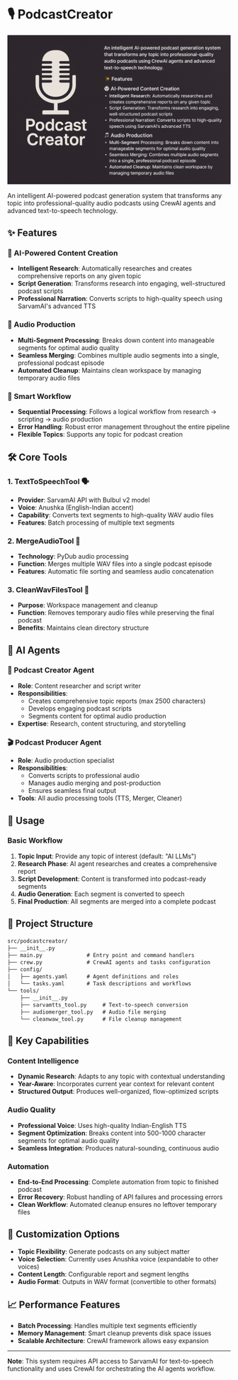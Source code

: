 # 🎙️ PodcastCreator
![PodcastCreator](PodcastCreator.png)

An intelligent AI-powered podcast generation system that transforms any topic into professional-quality audio podcasts using CrewAI agents and advanced text-to-speech technology.

## ✨ Features

### 🤖 AI-Powered Content Creation
- **Intelligent Research**: Automatically researches and creates comprehensive reports on any given topic
- **Script Generation**: Transforms research into engaging, well-structured podcast scripts
- **Professional Narration**: Converts scripts to high-quality speech using SarvamAI's advanced TTS

### 🎵 Audio Production
- **Multi-Segment Processing**: Breaks down content into manageable segments for optimal audio quality
- **Seamless Merging**: Combines multiple audio segments into a single, professional podcast episode
- **Automated Cleanup**: Maintains clean workspace by managing temporary audio files

### 🔧 Smart Workflow
- **Sequential Processing**: Follows a logical workflow from research → scripting → audio production
- **Error Handling**: Robust error management throughout the entire pipeline
- **Flexible Topics**: Supports any topic for podcast creation

## 🛠️ Core Tools

### 1. **TextToSpeechTool** 🗣️
- **Provider**: SarvamAI API with Bulbul v2 model
- **Voice**: Anushka (English-Indian accent)
- **Capability**: Converts text segments to high-quality WAV audio files
- **Features**: Batch processing of multiple text segments

### 2. **MergeAudioTool** 🎵
- **Technology**: PyDub audio processing
- **Function**: Merges multiple WAV files into a single podcast episode
- **Features**: Automatic file sorting and seamless audio concatenation

### 3. **CleanWavFilesTool** 🧹
- **Purpose**: Workspace management and cleanup
- **Function**: Removes temporary audio files while preserving the final podcast
- **Benefits**: Maintains clean directory structure

## 🤵 AI Agents

### 📝 Podcast Creator Agent
- **Role**: Content researcher and script writer
- **Responsibilities**:
  - Creates comprehensive topic reports (max 2500 characters)
  - Develops engaging podcast scripts
  - Segments content for optimal audio production
- **Expertise**: Research, content structuring, and storytelling

### 🎬 Podcast Producer Agent
- **Role**: Audio production specialist
- **Responsibilities**:
  - Converts scripts to professional audio
  - Manages audio merging and post-production
  - Ensures seamless final output
- **Tools**: All audio processing tools (TTS, Merger, Cleaner)

## 🎯 Usage

### Basic Workflow
1. **Topic Input**: Provide any topic of interest (default: "AI LLMs")
2. **Research Phase**: AI agent researches and creates a comprehensive report
3. **Script Development**: Content is transformed into podcast-ready segments
4. **Audio Generation**: Each segment is converted to speech
5. **Final Production**: All segments are merged into a complete podcast



## 📁 Project Structure

```
src/podcastcreator/
├── __init__.py
├── main.py              # Entry point and command handlers
├── crew.py              # CrewAI agents and tasks configuration
├── config/
│   ├── agents.yaml      # Agent definitions and roles
│   └── tasks.yaml       # Task descriptions and workflows
└── tools/
    ├── __init__.py
    ├── sarvamtts_tool.py     # Text-to-speech conversion
    ├── audiomerger_tool.py   # Audio file merging
    └── cleanwaw_tool.py      # File cleanup management
```

## 🌟 Key Capabilities

### Content Intelligence
- **Dynamic Research**: Adapts to any topic with contextual understanding
- **Year-Aware**: Incorporates current year context for relevant content
- **Structured Output**: Produces well-organized, flow-optimized scripts

### Audio Quality
- **Professional Voice**: Uses high-quality Indian-English TTS
- **Segment Optimization**: Breaks content into 500-1000 character segments for optimal audio quality
- **Seamless Integration**: Produces natural-sounding, continuous audio

### Automation
- **End-to-End Processing**: Complete automation from topic to finished podcast
- **Error Recovery**: Robust handling of API failures and processing errors
- **Clean Workflow**: Automated cleanup ensures no leftover temporary files

## 🎨 Customization Options

- **Topic Flexibility**: Generate podcasts on any subject matter
- **Voice Selection**: Currently uses Anushka voice (expandable to other voices)
- **Content Length**: Configurable report and segment lengths
- **Audio Format**: Outputs in WAV format (convertible to other formats)

## 📈 Performance Features

- **Batch Processing**: Handles multiple text segments efficiently
- **Memory Management**: Smart cleanup prevents disk space issues
- **Scalable Architecture**: CrewAI framework allows easy expansion

---

**Note**: This system requires API access to SarvamAI for text-to-speech functionality and uses CrewAI for orchestrating the AI agents workflow.
